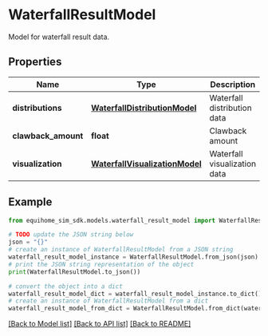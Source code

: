 # WaterfallResultModel

Model for waterfall result data.

## Properties

Name | Type | Description | Notes
------------ | ------------- | ------------- | -------------
**distributions** | [**WaterfallDistributionModel**](WaterfallDistributionModel.md) | Waterfall distribution data | 
**clawback_amount** | **float** | Clawback amount | 
**visualization** | [**WaterfallVisualizationModel**](WaterfallVisualizationModel.md) | Waterfall visualization data | 

## Example

```python
from equihome_sim_sdk.models.waterfall_result_model import WaterfallResultModel

# TODO update the JSON string below
json = "{}"
# create an instance of WaterfallResultModel from a JSON string
waterfall_result_model_instance = WaterfallResultModel.from_json(json)
# print the JSON string representation of the object
print(WaterfallResultModel.to_json())

# convert the object into a dict
waterfall_result_model_dict = waterfall_result_model_instance.to_dict()
# create an instance of WaterfallResultModel from a dict
waterfall_result_model_from_dict = WaterfallResultModel.from_dict(waterfall_result_model_dict)
```
[[Back to Model list]](../README.md#documentation-for-models) [[Back to API list]](../README.md#documentation-for-api-endpoints) [[Back to README]](../README.md)


